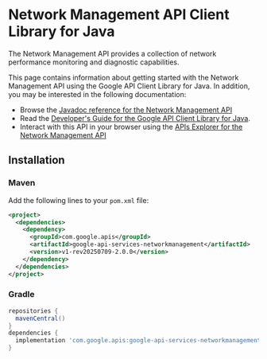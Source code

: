 # Network Management API Client Library for Java

The Network Management API provides a collection of network performance monitoring and diagnostic capabilities.

This page contains information about getting started with the Network Management API
using the Google API Client Library for Java. In addition, you may be interested
in the following documentation:

* Browse the [Javadoc reference for the Network Management API][javadoc]
* Read the [Developer's Guide for the Google API Client Library for Java][google-api-client].
* Interact with this API in your browser using the [APIs Explorer for the Network Management API][api-explorer]

## Installation

### Maven

Add the following lines to your `pom.xml` file:

```xml
<project>
  <dependencies>
    <dependency>
      <groupId>com.google.apis</groupId>
      <artifactId>google-api-services-networkmanagement</artifactId>
      <version>v1-rev20250709-2.0.0</version>
    </dependency>
  </dependencies>
</project>
```

### Gradle

```gradle
repositories {
  mavenCentral()
}
dependencies {
  implementation 'com.google.apis:google-api-services-networkmanagement:v1-rev20250709-2.0.0'
}
```

[javadoc]: https://googleapis.dev/java/google-api-services-networkmanagement/latest/index.html
[google-api-client]: https://github.com/googleapis/google-api-java-client/
[api-explorer]: https://developers.google.com/apis-explorer/#p/networkmanagement/v1/
